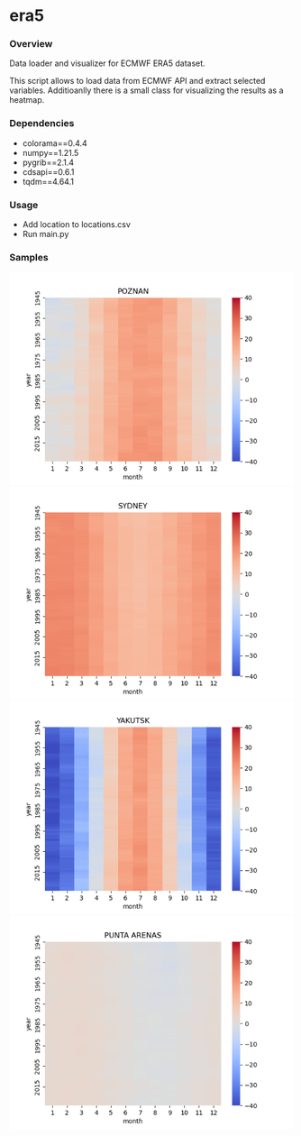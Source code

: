 # era5

### Overview

Data loader and visualizer for ECMWF ERA5 dataset.

This script allows to load data from ECMWF API and extract selected variables. Additioanlly there is a small class for visualizing the results as a heatmap.

### Dependencies
- colorama==0.4.4
- numpy==1.21.5
- pygrib==2.1.4
- cdsapi==0.6.1
- tqdm==4.64.1


### Usage
- Add location to locations.csv
- Run main.py

### Samples

![sample_0](./samples/poznan.png)
![sample_1](./samples/sydney.png)
![sample_3](./samples/yakutsk.png)
![sample_4](./samples/punta_arenas.png)